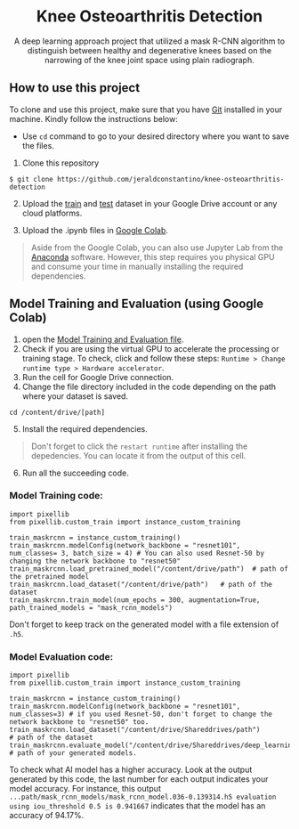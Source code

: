 <h1 align="center"> Knee Osteoarthritis Detection </h1>
<p align="center"> A deep learning approach project that utilized a mask R-CNN algorithm to distinguish between healthy and degenerative knees based on the narrowing of the knee joint space using plain radiograph. </p>

## How to use this project
To clone and use this project, make sure that you have [Git](https://git-scm.com/) installed in your machine. Kindly follow the instructions below:    
* Use `cd` command to go to your desired directory where you want to save the files.
1. Clone this repository
```
$ git clone https://github.com/jeraldconstantino/knee-osteoarthritis-detection
```
2. Upload the [train](https://github.com/jeraldconstantino/knee-osteoarthritis-detection/tree/main/train) and [test](https://github.com/jeraldconstantino/knee-osteoarthritis-detection/tree/main/test) dataset in your Google Drive account or any cloud platforms. 

3. Upload the .ipynb files in [Google Colab](https://colab.research.google.com/).
> Aside from the Google Colab, you can also use Jupyter Lab from the [Anaconda](https://www.anaconda.com/) software. However, this step requires you physical GPU and consume your time in manually installing the required dependencies.

## Model Training and Evaluation (using Google Colab)
1. open the [Model Training and Evaluation file](https://github.com/jeraldconstantino/knee-osteoarthritis-detection/blob/main/Model%20Training%20and%20Evaluation.ipynb).
2. Check if you are using the virtual GPU to accelerate the processing or training stage. To check, click and follow these steps: `Runtime > Change runtime type > Hardware accelerator`.
3. Run the cell for Google Drive connection.
4. Change the file directory included in the code depending on the path where your dataset is saved.
```
cd /content/drive/[path]
```
5. Install the required dependencies. 
> Don't forget to click the `restart runtime` after installing the depedencies. You can locate it from the output of this cell. 
6. Run all the succeeding code. 

### Model Training code:
```
import pixellib
from pixellib.custom_train import instance_custom_training

train_maskrcnn = instance_custom_training()
train_maskrcnn.modelConfig(network_backbone = "resnet101", num_classes= 3, batch_size = 4) # You can also used Resnet-50 by changing the network backbone to "resnet50"
train_maskrcnn.load_pretrained_model("/content/drive/path")  # path of the pretrained model 
train_maskrcnn.load_dataset("/content/drive/path")   # path of the dataset
train_maskrcnn.train_model(num_epochs = 300, augmentation=True,  path_trained_models = "mask_rcnn_models")
```
Don't forget to keep track on the generated model with a file extension of `.h5`.

### Model Evaluation code:
```
import pixellib
from pixellib.custom_train import instance_custom_training

train_maskrcnn = instance_custom_training()
train_maskrcnn.modelConfig(network_backbone = "resnet101", num_classes=3) # if you used Resnet-50, don't forget to change the network backbone to "resnet50" too.
train_maskrcnn.load_dataset("/content/drive/Shareddrives/path")           # path of the dataset
train_maskrcnn.evaluate_model("/content/drive/Shareddrives/deep_learning/mask_rcnn_models")  # path of your generated models.
```
To check what AI model has a higher accuracy. Look at the output generated by this code, the last number for each output indicates your model accuracy. For instance, this output `...path/mask_rcnn_models/mask_rcnn_model.036-0.139314.h5 evaluation using iou_threshold 0.5 is 0.941667` indicates that the model has an accuracy of 94.17%.





